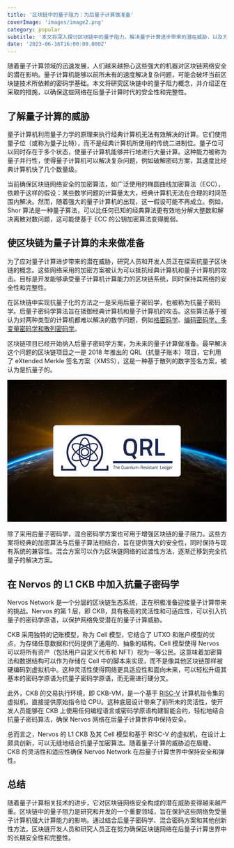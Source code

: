 ```yaml
---
title: '区块链中的量子阻力：为后量子计算做准备'
coverImage: 'images/image2.png'
category: popular
subtitle: '本文将深入探讨区块链中的量子阻力，解决量子计算进步带来的潜在威胁，以及为保障区块链网络的未来而采取的措施。'
date: '2023-06-16T16:00:00.000Z'
---
```


随着量子计算领域的迅速发展，人们越来越担心这些强大的机器对区块链网络安全的潜在影响。量子计算机能够以前所未有的速度解决复杂问题，可能会破坏当前区块链技术所依赖的密码学基础。本文将研究区块链中的量子阻力概念，并介绍正在采取的措施，以确保这些网络在后量子计算时代的安全性和完整性。

## 了解量子计算的威胁

量子计算机利用量子力学的原理来执行经典计算机无法有效解决的计算。它们使用量子位（或称为量子比特），而不是经典计算机所使用的传统二进制位。量子位可以同时存在于多个状态，使量子计算机能够并行地进行大量计算。这种能力被称为量子并行性，使得量子计算机可以解决复杂问题，例如破解密码方案，其速度比经典计算机快了几个数量级。

当前确保区块链网络安全的加密算法，如广泛使用的椭圆曲线加密算法（ECC），依赖于这样的假设：某些数学问题的计算量太大，经典计算机无法在合理的时间范围内解决。然而，随着强大的量子计算机的出现，这一假设可能不再成立。例如，Shor 算法是一种量子算法，可以比任何已知的经典算法更有效地分解大整数和解决离散对数问题，这可能使基于 ECC 的公钥加密算法变得脆弱。

## 使区块链为量子计算的未来做准备

为了应对量子计算进步带来的潜在威胁，研究人员和开发人员正在探索抗量子区块链的概念。这些网络采用的加密方案被认为可以抵抗经典计算机和量子计算机的攻击。目标是开发能够承受量子计算机计算能力的区块链系统，同时保持其网络的安全性和完整性。

在区块链中实现抗量子化的方法之一是采用后量子密码学，也被称为抗量子密码学。后量子密码学算法旨在抵御经典计算机和量子计算机的攻击。这些算法基于被认为对两种类型的计算机都难以解决的数学问题，例如[格密码学](https://medium.com/cryptoblog/what-is-lattice-based-cryptography-why-should-you-care-dbf9957ab717)、[编码密码学、多变量密码学和散列密码学](https://www.di.ens.fr/brice.minaud/slides/Qhub-2018.pdf)。

区块链项目已经开始纳入后量子密码学方案，为未来的量子计算做准备。最早解决这个问题的区块链项目之一是 2018 年推出的 QRL（抗量子账本）项目，它利用了 eXtended Merkle 签名方案（XMSS），这是一种基于散列的数字签名方案，被认为是抗量子的。

![alt_text](images/image1.png 'image_tooltip')

除了采用后量子密码学，混合密码学方案也可用于增强区块链的量子阻力。这些方案将经典的加密算法与后量子算法相结合，旨在提供强大的安全性，同时保持与现有系统的兼容性。混合方案可以作为区块链网络的过渡性方法，逐渐迁移到完全抗量子的解决方案。

## 在 Nervos 的 L1 CKB 中加入抗量子密码学

Nervos Network 是一个分层的区块链生态系统，正在积极准备迎接量子计算带来的挑战。Nervos 的第 1 层，即 CKB，具有极高的灵活性和可适应性，可以引入抗量子的密码学原语，以保护网络免受潜在的量子计算威胁。

CKB 采用独特的记账模型，称为 Cell 模型，它结合了 UTXO 和账户模型的优点，为存储任意数据和代码提供了通用的、抽象的结构。Cell 模型使得 Nervos 可以将所有资产（包括用户自定义代币和 NFT）视为一等公民。这意味着加密算法和数据结构可以作为存储在 Cell 中的脚本来实现，而不是像其他区块链那样被硬编码到虚拟机中。这种灵活性使得网络更具适应性和面向未来，可以轻松升级其基本的密码学原语为抗量子密码学原语，而无需进行硬分叉。

此外，CKB 的交易执行环境，即 CKB-VM，是一个基于 [RISC-V](https://www.nervos.org/knowledge-base/what_is_riscv_%28explainCKBot%29) 计算机指令集的虚拟机，直接提供原始指令给 CPU。这种底层设计带来了前所未的灵活性，使开发人员能够在 CKB 上使用任何编程语言或密码学原语构建智能合约，轻松地结合抗量子密码算法，确保 Nervos 网络在后量子计算世界中保持安全。

总而言之，Nervos 的 L1 CKB 及其 Cell 模型和基于 RISC-V 的虚拟机，在设计上颇具创新，可以无缝地结合抗量子加密算法。随着量子计算的威胁迫在眉睫，CKB 的灵活性和适应性确保 Nervos Network 在后量子计算世界中保持安全和弹性。

## 总结

随着量子计算相关技术的进步，它对区块链网络安全构成的潜在威胁变得越来越严重。区块链中的量子阻力是研究和开发的一个重要领域，旨在保护这些网络免受量子计算机强大计算能力的影响。通过结合后量子密码学、混合密码方案和其他创新性方法，区块链开发人员和研究人员正在努力确保区块链网络在后量子计算世界中的长期安全性和完整性。
